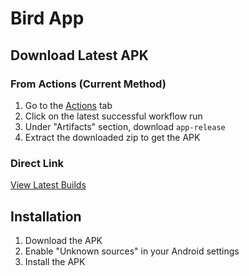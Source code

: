 # Bird App

## Download Latest APK

### From Actions (Current Method)
1. Go to the [Actions](../../actions) tab
2. Click on the latest successful workflow run
3. Under "Artifacts" section, download `app-release`
4. Extract the downloaded zip to get the APK

### Direct Link
[View Latest Builds](../../actions)

## Installation
1. Download the APK
2. Enable "Unknown sources" in your Android settings
3. Install the APK